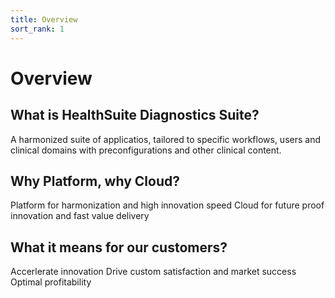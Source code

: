 ```yaml
---
title: Overview
sort_rank: 1
---
```


# Overview

## What is HealthSuite Diagnostics Suite?

A harmonized suite of applicatios, tailored to specific workflows, users and clinical domains with preconfigurations and other clinical content.

## Why Platform, why Cloud?

Platform for harmonization and high innovation speed
Cloud for future proof innovation and fast value delivery

## What it means for our customers?

Accerlerate innovation
Drive custom satisfaction and market success
Optimal profitability
